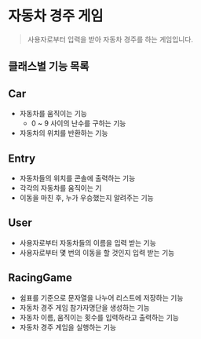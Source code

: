 # 자동차 경주 게임
> 사용자로부터 입력을 받아 자동차 경주를 하는 게임입니다.

## 클래스별 기능 목록

## Car
- 자동차를 움직이는 기능
	- 0 ~ 9 사이의 난수를 구하는 기능
- 자동차의 위치를 반환하는 기능

## Entry
- 자동차들의 위치를 콘솔에 출력하는 기능
- 각각의 자동차를 움직이는 기
- 이동을 마친 후, 누가 우승했는지 알려주는 기능

## User
- 사용자로부터 자동차들의 이름을 입력 받는 기능
- 사용자로부터 몇 번의 이동을 할 것인지 입력 받는 기능

## RacingGame
- 쉼표를 기준으로 문자열을 나누어 리스트에 저장하는 기능
- 자동차 경주 게임 참가자명단을 생성하는 기능
- 자동차 이름, 움직이는 횟수를 입력하라고 출력하는 기능
- 자동차 경주 게임을 실행하는 기능
